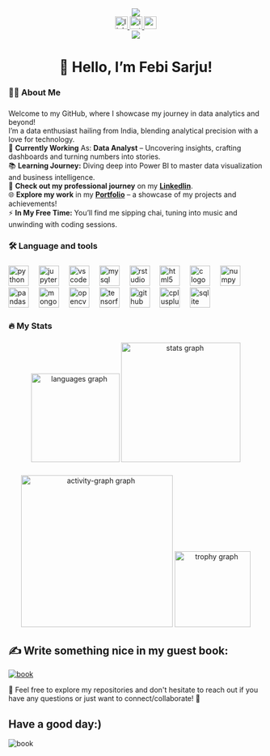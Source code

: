 <div align="center">
  <img src="https://github.com/user-attachments/assets/6e49b148-cf45-4f0e-8219-14663e4b514b" /></div>


<div align="center">
  <a href="https://www.linkedin.com/in/febi-sarju/" target="_blank">
    <img src="https://img.shields.io/static/v1?message=LinkedIn&logo=linkedin&label=&color=0077B5&logoColor=white&labelColor=&style=for-the-badge" height="25" alt="linkedin logo"  />
  </a>
  <a href="https://www.instagram.com/febi.sarju/" target="_blank">
    <img src="https://img.shields.io/static/v1?message=Instagram&logo=instagram&label=&color=E4405F&logoColor=white&labelColor=&style=for-the-badge" height="25" alt="instagram logo"  />
  </a>
  <a href="mailto:febi.sarju@gmail.com">
    <img src="https://img.shields.io/static/v1?message=Gmail&logo=gmail&label=&color=D14836&logoColor=white&labelColor=&style=for-the-badge" height="25" alt="gmail logo"  />
  </a>
</div>



<div align="center">
  <img src="https://visitor-badge.laobi.icu/badge?page_id=febisarju.febisarju&"  />
</div>

###

<h1 align="center">👋 Hello, I’m Febi Sarju!</h1>

###

<h3 align="left">👩‍💻  About Me</h3>

###

Welcome to my GitHub, where I showcase my journey in data analytics and beyond!   
I’m a data enthusiast hailing from India, blending analytical precision with a love for technology.   
🔭 **Currently Working** As: **Data Analyst** – Uncovering insights, crafting dashboards and turning numbers into stories.   
📚 **Learning Journey:** Diving deep into Power BI to master data visualization and business intelligence.   
💼 **Check out my professional journey** on my **[Linkedlin](https://www.linkedin.com/in/febi-sarju/)**.   
🌐 **Explore my work** in my **[Portfolio](https://febisarju.github.io/)** – a showcase of my projects and achievements!   
⚡ **In My Free Time:** You’ll find me sipping chai, tuning into music and unwinding with coding sessions.   

###

<h3 align="left">🛠 Language and tools</h3>

###

<div align="left">
  <img src="https://cdn.jsdelivr.net/gh/devicons/devicon/icons/python/python-original.svg" height="40" alt="python logo"  />
  <img width="12" />
  <img src="https://cdn.jsdelivr.net/gh/devicons/devicon/icons/jupyter/jupyter-original.svg" height="40" alt="jupyter logo"  />
  <img width="12" />
  <img src="https://cdn.jsdelivr.net/gh/devicons/devicon/icons/vscode/vscode-original.svg" height="40" alt="vscode logo"  />
  <img width="12" />
  <img src="https://cdn.jsdelivr.net/gh/devicons/devicon/icons/mysql/mysql-original.svg" height="40" alt="mysql logo"  />
  <img width="12" />
  <img src="https://cdn.jsdelivr.net/gh/devicons/devicon/icons/rstudio/rstudio-original.svg" height="40" alt="rstudio logo"  />
  <img width="12" />
  <img src="https://cdn.jsdelivr.net/gh/devicons/devicon/icons/html5/html5-original.svg" height="40" alt="html5 logo"  />
  <img width="12" />
  <img src="https://cdn.jsdelivr.net/gh/devicons/devicon/icons/c/c-original.svg" height="40" alt="c logo"  />
  <img width="12" />
  <img src="https://cdn.jsdelivr.net/gh/devicons/devicon/icons/numpy/numpy-original.svg" height="40" alt="numpy logo"  />
  <img width="12" />
  <img src="https://cdn.jsdelivr.net/gh/devicons/devicon/icons/pandas/pandas-original.svg" height="40" alt="pandas logo"  />
  <img width="12" />
  <img src="https://cdn.jsdelivr.net/gh/devicons/devicon/icons/mongodb/mongodb-original.svg" height="40" alt="mongodb logo"  />
  <img width="12" />
  <img src="https://cdn.jsdelivr.net/gh/devicons/devicon/icons/opencv/opencv-original.svg" height="40" alt="opencv logo"  />
  <img width="12" />
  <img src="https://cdn.jsdelivr.net/gh/devicons/devicon/icons/tensorflow/tensorflow-original.svg" height="40" alt="tensorflow logo"  />
  <img width="12" />
  <img src="https://skillicons.dev/icons?i=github" height="40" alt="github logo"  />
  <img width="12" />
  <img src="https://cdn.jsdelivr.net/gh/devicons/devicon/icons/cplusplus/cplusplus-original.svg" height="40" alt="cplusplus logo"  />
  <img width="12" />
  <img src="https://cdn.simpleicons.org/sqlite/003B57" height="40" alt="sqlite logo"  />
</div>

###

<h3 align="left">🔥   My Stats </h3>

###

<div align="center">
  <img src="https://github-readme-stats.vercel.app/api/top-langs?username=febisarju&locale=en&hide_title=false&layout=compact&card_width=320&langs_count=10&theme=dracula&hide_border=false&order=2" height="175" alt="languages graph"  />
  <img src="https://github-readme-stats.vercel.app/api?username=febisarju&hide_title=false&hide_rank=true&show_icons=true&include_all_commits=true&count_private=true&disable_animations=false&theme=dracula&locale=en&hide_border=false&order=1" height="236" alt="stats graph"  />
</div>

###

<div align="center">
  <img src="https://github-readme-activity-graph.vercel.app/graph?username=febisarju&radius=16&theme=react&area=true&order=5" height="300" alt="activity-graph graph"  />
  <img src="https://github-profile-trophy.vercel.app?username=febisarju&theme=dracula&column=-1&row=1&margin-w=8&margin-h=8&no-bg=false&no-frame=false&order=4" height="150" alt="trophy graph"  />
</div>


## ✍️ Write something nice in my guest book:

[![book](https://github.com/user-attachments/assets/3eb71411-5305-44ae-b752-69b9a6dc4b8c)](https://github.com/febisarju/issues/new?assignees=&labels=guestbook&template=guestbook-entry.md&title=New+Guest+Book+Entry)    

🌟 Feel free to explore my repositories and don't hesitate to reach out if you have any questions or just want to connect/collaborate! 🚀   
## Have a good day:)
![book](https://github.com/user-attachments/assets/3eb71411-5305-44ae-b752-69b9a6dc4b8c)









